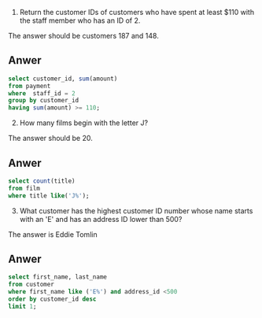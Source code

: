 1. Return the customer IDs of customers who have spent at least $110 with the staff member who has an ID of 2.

The answer should be customers 187 and 148.

## Anwer
```sql
select customer_id, sum(amount)
from payment
where  staff_id = 2
group by customer_id
having sum(amount) >= 110;
```

2. How many films begin with the letter J?

The answer should be 20.

## Anwer
```sql
select count(title)
from film
where title like('J%');
```

3. What customer has the highest customer ID number whose name starts with an 'E' and has an address ID lower than 500?

The answer is Eddie Tomlin

## Anwer
```sql
select first_name, last_name
from customer
where first_name like ('E%') and address_id <500
order by customer_id desc
limit 1;
```
